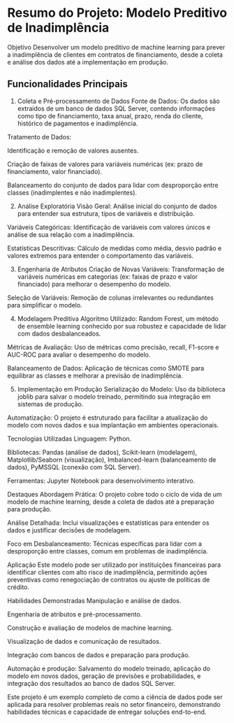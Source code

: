 <h1>Resumo do Projeto: Modelo Preditivo de Inadimplência</h1>
Objetivo
Desenvolver um modelo preditivo de machine learning para prever a inadimplência de clientes em contratos de financiamento, desde a coleta e análise dos dados até a implementação em produção.

## Funcionalidades Principais
1. Coleta e Pré-processamento de Dados
  Fonte de Dados: Os dados são extraídos de um banco de dados SQL Server, contendo informações como tipo de financiamento, taxa anual, prazo, renda do cliente, histórico de pagamentos e inadimplência.
  
  Tratamento de Dados:
  
  Identificação e remoção de valores ausentes.
  
  Criação de faixas de valores para variáveis numéricas (ex: prazo de financiamento, valor financiado).
  
  Balanceamento do conjunto de dados para lidar com desproporção entre classes (inadimplentes e não inadimplentes).

2. Análise Exploratória
  Visão Geral: Análise inicial do conjunto de dados para entender sua estrutura, tipos de variáveis e distribuição.
  
  Variáveis Categóricas: Identificação de variáveis com valores únicos e análise de sua relação com a inadimplência.
    
  Estatísticas Descritivas: Cálculo de medidas como média, desvio padrão e valores extremos para entender o comportamento das variáveis.

3. Engenharia de Atributos
  Criação de Novas Variáveis: Transformação de variáveis numéricas em categorias (ex: faixas de prazo e valor financiado) para melhorar o desempenho do modelo.

  Seleção de Variáveis: Remoção de colunas irrelevantes ou redundantes para simplificar o modelo.

4. Modelagem Preditiva
  Algoritmo Utilizado: Random Forest, um método de ensemble learning conhecido por sua robustez e capacidade de lidar com dados desbalanceados.
  
  Métricas de Avaliação: Uso de métricas como precisão, recall, F1-score e AUC-ROC para avaliar o desempenho do modelo.
  
  Balanceamento de Dados: Aplicação de técnicas como SMOTE para equilibrar as classes e melhorar a previsão de inadimplência.

5. Implementação em Produção
  Serialização do Modelo: Uso da biblioteca joblib para salvar o modelo treinado, permitindo sua integração em sistemas de produção.
  
  Automatização: O projeto é estruturado para facilitar a atualização do modelo com novos dados e sua implantação em ambientes operacionais.

Tecnologias Utilizadas
Linguagem: Python.

Bibliotecas: Pandas (análise de dados), Scikit-learn (modelagem), Matplotlib/Seaborn (visualização), Imbalanced-learn (balanceamento de dados), PyMSSQL (conexão com SQL Server).

Ferramentas: Jupyter Notebook para desenvolvimento interativo.

Destaques
Abordagem Prática: O projeto cobre todo o ciclo de vida de um modelo de machine learning, desde a coleta de dados até a preparação para produção.

Análise Detalhada: Inclui visualizações e estatísticas para entender os dados e justificar decisões de modelagem.

Foco em Desbalanceamento: Técnicas específicas para lidar com a desproporção entre classes, comum em problemas de inadimplência.

Aplicação
Este modelo pode ser utilizado por instituições financeiras para identificar clientes com alto risco de inadimplência, permitindo ações preventivas como renegociação de contratos ou ajuste de políticas de crédito.

Habilidades Demonstradas
Manipulação e análise de dados.

Engenharia de atributos e pré-processamento.

Construção e avaliação de modelos de machine learning.

Visualização de dados e comunicação de resultados.

Integração com bancos de dados e preparação para produção.

Automação e produção: Salvamento do modelo treinado, aplicação do modelo em novos dados, geração de previsões e probabilidades, e integração dos resultados ao banco de dados SQL Server.

Este projeto é um exemplo completo de como a ciência de dados pode ser aplicada para resolver problemas reais no setor financeiro, demonstrando habilidades técnicas e capacidade de entregar soluções end-to-end.
